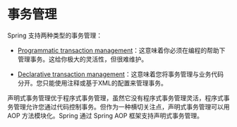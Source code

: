 # 事务管理

Spring 支持两种类型的事务管理：

* [Programmatic transaction management](https://www.tutorialspoint.com/spring/programmatic_management.htm)：这意味着你必须在编程的帮助下管理事务。这给你极大的灵活性，但很难维护。

* [Declarative transaction management](https://www.tutorialspoint.com/spring/declarative_management.htm)：这意味着您将事务管理与业务代码分开。您只能使用注释或基于XML的配置来管理事务。

声明式事务管理优于程序式事务管理，虽然它没有程序式事务管理灵活，程序式事务管理允许您通过代码控制事务。但作为一种横切关注点，声明式事务管理可以用 AOP 方法模块化。Spring 通过 Spring AOP 框架支持声明式事务管理。






